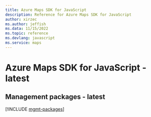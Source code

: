 ```yaml
---
title: Azure Maps SDK for JavaScript
description: Reference for Azure Maps SDK for JavaScript
author: xirzec
ms.author: jeffish
ms.data: 11/15/2022
ms.topic: reference
ms.devlang: javascript
ms.service: maps
---
```

# Azure Maps SDK for JavaScript - latest

## Management packages - latest
[!INCLUDE [mgmt-packages](maps-mgmt-index.md)]